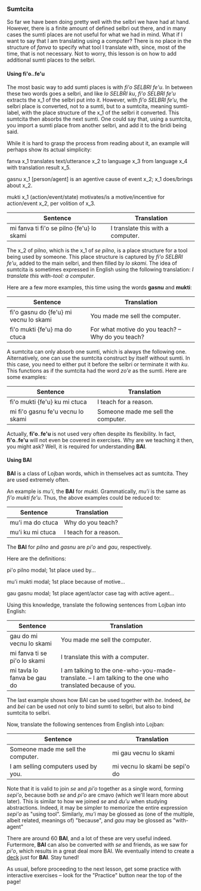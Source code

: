 ### Sumtcita

So far we have been doing pretty well with the selbri we have had at hand.
However, there is a finite amount of defined selbri out there, and in many cases the sumti places are not useful for what we had in mind.
What if I want to say that I am translating using a computer?
There is no place in the structure of _fanva_ to specify what tool I translate with, since, most of the time, that is not necessary.
Not to worry, this lesson is on how to add additional sumti places to the selbri.

#### Using **fi'o**..**fe'u**

The most basic way to add sumti places is with _fi'o SELBRI fe'u_.
In between these two words goes a selbri, and like _lo SELBRI ku_, _fi'o SELBRI fe'u_ extracts the x_1 of the selbri put into it.
However, with _fi'o SELBRI fe'u_, the selbri place is converted, not to a sumti, but to a sumtcita, meaning sumti-label, with the place structure of the x_1 of the selbri it converted.
This sumtcita then absorbs the next sumti.
One could say that, using a sumtcita, you import a sumti place from another selbri, and add it to the bridi being said.

<!--Note: Sometimes, especially in older texts, the term tag or modal is used for sumtcita. Ignore those puny English expressions. We teach proper Lojban here.-->

While it is hard to grasp the process from reading about it, an example will perhaps show its actual simplicity:

<span class="definition-head">fanva</span> x_1 translates text/utterance x_2 to language x_3 from language x_4 with translation result x_5.

<span class="definition-head">gasnu</span> x_1 [person/agent] is an agentive cause of event x_2; x_1 does/brings about x_2.

<span class="definition-head">mukti</span> x_1 (action/event/state) motivates/is a motive/incentive for action/event x_2, per volition of x_3.

|Sentence|Translation|
|--------|-----------|
|mi fanva ti fi'o se pilno {fe'u} lo skami|I translate this with a computer.|

The x_2 of pilno, which is the x_1 of _se pilno_, is a place structure for a tool being used by someone.
This place structure is captured by _fi'o SELBRI fe'u_, added to the main selbri, and then filled by _lo skami_.
The idea of sumtcita is sometimes expressed in English using the following translation:
_I translate this with-tool: a computer_.

Here are a few more examples, this time using the words **gasnu** and **mukti**:

|Sentence|Translation|
|--------|-----------|
|fi'o gasnu do {fe'u} mi vecnu lo skami|You made me sell the computer.|
|fi'o mukti {fe'u} ma do ctuca|For what motive do you teach? &ndash; Why do you teach?|

<!--Note that **fi'o**..**fe'u** can appear anywhere...-->

A sumtcita can only absorb one sumti, which is always the following one.
Alternatively, one can use the sumtcita construct by itself without sumti.
In this case, you need to either put it before the selbri or terminate it with _ku_.
This functions as if the sumtcita had the word _zo'e_ as the sumti.
Here are some examples:

|Sentence|Translation|
|--------|-----------|
|fi'o mukti {fe'u} ku mi ctuca|I teach for a reason.|
|mi fi'o gasnu fe'u vecnu lo skami|Someone made me sell the computer.|

<!-- in fact, we will not even cover fi'o..fe'u in exercises. but it is important for... -->

Actually, **fi'o**..**fe'u** is not used very often despite its flexibility.
In fact, **fi'o**..**fe'u** will not even be covered in exercises.
Why are we teaching it then, you might ask?
Well, it is required for understanding **BAI**.

#### Using **BAI**

**BAI** is a class of Lojban words, which in themselves act as sumtcita.
They are used extremely often.

An example is _mu'i_, the **BAI** for _mukti_.
Grammatically, _mu'i_ is the same as _fi'o mukti fe'u_.
Thus, the above examples could be reduced to:

|Sentence|Translation|
|--------|-----------|
|mu'i ma do ctuca|Why do you teach?|
|mu'i ku mi ctuca|I teach for a reason.|

The **BAI** for _pilno_ and _gasnu_ are _pi'o_ and _gau_, respectively.

Here are the definitions:

<span class="definition-head">pi'o</span> pilno modal; 1st place used by...

<span class="definition-head">mu'i</span> mukti modal; 1st place because of motive...

<span class="definition-head">gau</span> gasnu modal; 1st place agent/actor case tag with active agent...

Using this knowledge, translate the following sentences from Lojban into English:

|Sentence|Translation|
|--------|-----------|
|gau do mi vecnu lo skami|<span class="spoiler-answer">You made me sell the computer.</span>|
|mi fanva ti se pi'o lo skami|<span class="spoiler-answer">I translate this with a computer.</span>|
|mi tavla lo fanva be gau do|<span class="spoiler-answer">I am talking to the one-who-you-made-translate. &ndash; I am talking to the one who translated because of you.</span>|

The last example shows how BAI can be used together with _be_.
Indeed, _be_ and _bei_ can be used not only to bind sumti to selbri, but also to bind sumtcita to selbri.

Now, translate the following sentences from English into Lojban:

|Sentence|Translation|
|--------|-----------|
|Someone made me sell the computer.|<span class="spoiler-answer">mi gau vecnu lo skami</span>|.
|I am selling computers used by you.|<span class="spoiler-answer">mi vecnu lo skami be sepi'o do</span>|.

Note that it is valid to join _se_ and _pi'o_ together as a single word, forming _sepi'o_, because both _se_ and _pi'o_ are cmavo (which we'll learn more about later).
This is similar to how we joined _se_ and _du'u_ when studying abstractions.
Indeed, it may be simpler to memorize the entire expression _sepi'o_ as "using tool".
Similarly, _mu'i_ may be glossed as (one of the multiple, albeit related, meanings of) "because", and _gau_ may be glossed as "with-agent" 

There are around 60 **BAI**, and a lot of these are very useful indeed.
Furtermore, **BAI** can also be converted with _se_ and friends, as we saw for _pi'o_, which results in a great deal more BAI.
We eventually intend to create a [deck](/decks) just for **BAI**.
Stay tuned!

<!-- TODO: link to deck -->

As usual, before proceeding to the next lesson, get some practice with interactive exercises &ndash; look for the "Practice" button near the top of the page!
